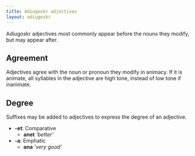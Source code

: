 ```yaml
---
title: Adiugoskr adjectives
layout: adiugoskr
---
```


Adiugoskr adjectives most commonly appear before the nouns they modify, but may appear after.

## Agreement
Adjectives agree with the noun or pronoun they modify in animacy. If it is animate, all syllables in the adjective are high tone, instead of low tone if inanimate.

## Degree
Suffixes may be added to adjectives to express the degree of an adjective.

* **-et**: Comparative
  * **anet** *'better'*
* **-a**: Emphatic
  * **ana** *'very good'*